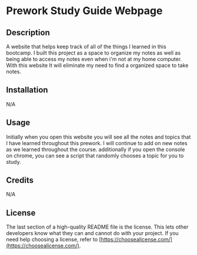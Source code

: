 # Prework Study Guide Webpage

## Description

A website that helps keep track of all of the things I learned in this bootcamp. I built this project as a space to organize my notes as well as being able to access my notes even when i'm not at my home computer. 
With this website It will eliminate my need to find a organized space to take notes. 


## Installation

N/A

## Usage

Initially when you open this website you will see all the notes and topics that I have learned throughout this prework. I will continue to add on new notes as we learned throughout the course.
additionally if you open the console on chrome, you can see a script that randomly chooses a topic for you to study. 

## Credits

N/A

## License

The last section of a high-quality README file is the license. This lets other developers know what they can and cannot do with your project. If you need help choosing a license, refer to [https://choosealicense.com/](https://choosealicense.com/).

